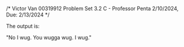 /*
Victor Van
00319912
Problem Set 3.2
C - Professor Penta
2/10/2024, Due: 2/13/2024
*/

The output is:

"No I wug.
You wugga wug.
I wug."